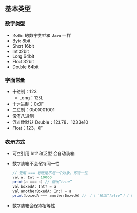 ## 基本类型

### 数字类型

- Kotlin 的数字类型和 Java 一样
- Byte   8bit
- Short   16bit
- Int   32bit
- Long   64bit
- Float   32bit
- Double   64bit

### 字面常量

- 十进制：123
  - Long：123L
- 十六进制：0x0F
- 二进制：0b00001001
- 没有八进制
- 浮点数默认 Double：123.78、123.3e10
- Float：123，6F



### 表示方式

- 可空引用 Int? 和泛型 <Int> 会自动装箱

- 数字装箱不会保持同一性

  ```java
  // 使用 === 判断是不是一个对象，即统一性
  val a: Int = 10000
  print(a === a) // 输出“true”
  val boxedA: Int? = a
  val anotherBoxedA: Int? = a
  print(boxedA === anotherBoxedA) // ！！！输出“false”！！！
  ```

- 数字装箱会保持相等性